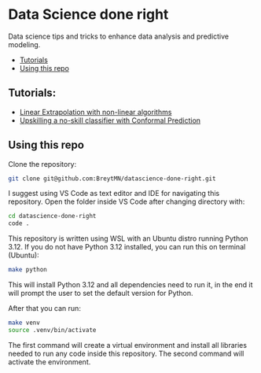 # Data Science done right

Data science tips and tricks to enhance data analysis and predictive modeling.

* [Tutorials](#tutorials)
* [Using this repo](#using-this-repo)

## Tutorials:
* [Linear Extrapolation with non-linear algorithms](src/regression/extrapolation.ipynb)
* [Upskilling a no-skill classifier with Conformal Prediction](src/regression/no_skill.ipynb)

## Using this repo
Clone the repository:
```bash
git clone git@github.com:BreytMN/datascience-done-right.git
```

I suggest using VS Code as text editor and IDE for navigating this repository. Open the folder inside VS Code after changing directory with:
```bash
cd datascience-done-right
code .
```

This repository is written using WSL with an Ubuntu distro running Python 3.12. If you do not have Python 3.12 installed, you can run this on terminal (Ubuntu):
```bash
make python
```
This will install Python 3.12 and all dependencies need to run it, in the end it will prompt the user to set the default version for Python.

After that you can run:
```bash
make venv
source .venv/bin/activate
```
The first command will create a virtual environment and install all libraries needed to run any code inside this repository. The second command will activate the environment.